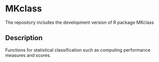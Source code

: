 # MKclass
The repository includes the development version of R package MKclass

## Description
Functions for statistical classification such as computing performance measures and scores.

